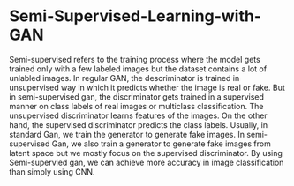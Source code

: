 # Semi-Supervised-Learning-with-GAN
Semi-supervised refers to the training process where the model gets trained only with a few labeled images but the dataset contains a lot of unlabled images. In regular GAN, the descriminator is trained in unsupervised way in which it predicts whether the image is real or fake. But in semi-supervised gan, the discriminator gets trained in a supervised manner on class labels of real images or multiclass classification. 
The unsupervised discriminator learns features of the images. On the other hand, the supervised discriminator predicts the class labels. Usually, in standard Gan, we train the generator to generate fake images. In semi-supervised Gan, we also train a generator to generate fake images from latent space but we mostly focus on the supervised discriminator. By using Semi-supervied gan, we can achieve more accuracy in image classification than simply using CNN. 
